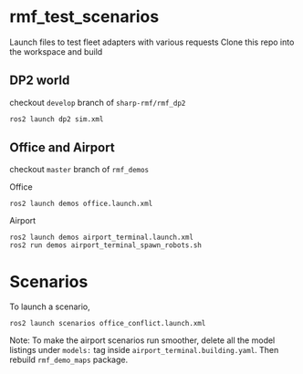 # rmf_test_scenarios
Launch files to test fleet adapters with various requests
Clone this repo into the workspace and build

## DP2 world
checkout `develop` branch of `sharp-rmf/rmf_dp2`
```bash
ros2 launch dp2 sim.xml
```

## Office and Airport
checkout `master` branch of `rmf_demos` 

Office
```
ros2 launch demos office.launch.xml
```

Airport
```
ros2 launch demos airport_terminal.launch.xml
ros2 run demos airport_terminal_spawn_robots.sh
```

# Scenarios
To launch a scenario,
```
ros2 launch scenarios office_conflict.launch.xml
```

Note: To make the airport scenarios run smoother, delete all the model listings under `models:` tag inside `airport_terminal.building.yaml`. Then rebuild `rmf_demo_maps` package.